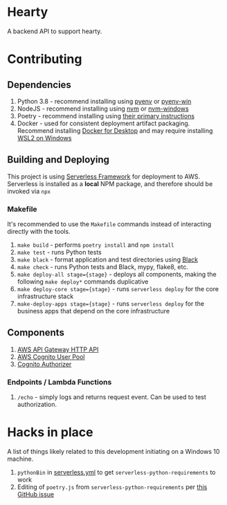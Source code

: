 # Hearty
A backend API to support hearty.

# Contributing

## Dependencies

1. Python 3.8 - recommend installing using [pyenv](https://github.com/pyenv/pyenv) or 
   [pyenv-win](https://github.com/pyenv-win/pyenv-win)
1. NodeJS - recommend installing using [nvm](https://github.com/nvm-sh/nvm) or 
   [nvm-windows](https://github.com/coreybutler/nvm-windows)
1. Poetry - recommend installing using [their primary instructions](https://python-poetry.org/docs/#installation)
1. Docker - used for consistent deployment artifact packaging. Recommend installing 
   [Docker for Desktop](https://www.docker.com/products/docker-desktop)
and may require installing [WSL2 on Windows](https://docs.microsoft.com/en-us/windows/wsl/install-win10)

## Building and Deploying
This project is using [Serverless Framework](https://www.serverless.com/) for deployment to AWS. 
Serverless is installed as a **local** NPM package, and therefore should be invoked via `npx`

### Makefile
It's recommended to use the `Makefile` commands instead of interacting directly with the tools.
1. `make build` - performs `poetry install` and `npm install`
1. `make test` - runs Python tests
1. `make black` - format application and test directories using [Black](https://github.com/psf/black)
1. `make check` - runs Python tests and Black, mypy, flake8, etc.
1. `make deploy-all stage={stage}` - deploys all components, making the following `make deploy*` commands duplicative
1. `make deploy-core stage={stage}` - runs `serverless deploy` for the core infrastructure stack
1. `make-deploy-apps stage={stage}` - runs `serverless deploy` for the business apps that depend on the core infrastructure

## Components

1. [AWS API Gateway HTTP API](https://docs.aws.amazon.com/apigateway/latest/developerguide/http-api.html)
1. [AWS Cognito User Pool](https://docs.aws.amazon.com/cognito/latest/developerguide/cognito-user-identity-pools.html)
1. [Cognito Authorizer](https://docs.aws.amazon.com/apigateway/latest/developerguide/http-api-jwt-authorizer.html)

### Endpoints / Lambda Functions

1. `/echo` - simply logs and returns request event. Can be used to test authorization.


# Hacks in place

A list of things likely related to this development initiating on a Windows 10 machine.

1. `pythonBin` in [serverless.yml](./serverless.yml) to get `serverless-python-requirements` to work
1. Editing of `poetry.js` from `serverless-python-requirements` per 
   [this GitHub issue](https://github.com/UnitedIncome/serverless-python-requirements/issues/609)
